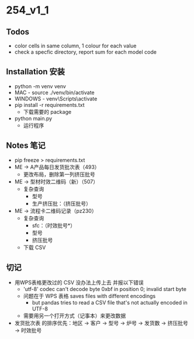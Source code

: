 # 254_v1_1

## Todos
- color cells in same column, 1 colour for each value
- check a specfic directory, report sum for each model code

## Installation 安装
- python -m venv venv
- MAC - source ./venv/bin/activate
- WINDOWS - venv\Scripts\activate
- pip install -r requirements.txt
    - 下载需要的 package
- python main.py
    - 运行程序

## Notes 笔记
- pip freeze > requirements.txt
- ME → A产品每日发货批次表（493）
    - 更改布局，删除第一列挤压批号
- ME -> 型材时效二维码（新）（507）
    - 复杂查询
        - 型号
        - 生产挤压批：（挤压批号）
- ME -> 流程卡二维码记录（pz230）
    - 复杂查询
        - sfc：（时效批号*）
        - 型号
        - 挤压批号
    - 下载 CSV

## 切记
- 用WPS表格更改过的 CSV 没办法上传上去 并报以下错误
    - 'utf-8' codec can't decode byte 0xbf in position 0; invalid start byte
    - 问题在于 WPS 表格 saves files with different encodings
        - but pandas tries to read a CSV file that's not actually encoded in UTF-8
    - 需要用另一个打开方式（记事本）来更改数据
- 发货批次表 的排序优先：地区 -> 客户 -> 型号 -> 炉号 -> 发货数 -> 挤压批号 -> 时效批号